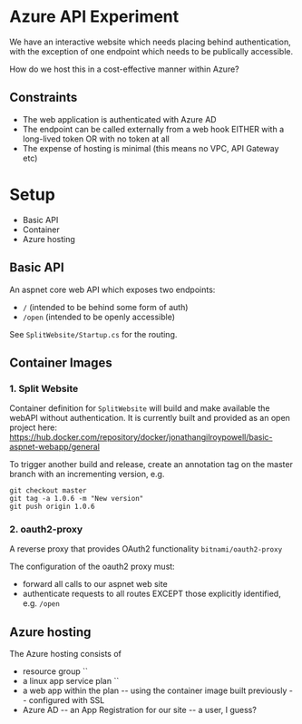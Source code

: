 # Azure API Experiment

We have an interactive website which needs placing behind authentication, with the exception of one
endpoint which needs to be publically accessible.

How do we host this in a cost-effective manner within Azure?

## Constraints

- The web application is authenticated with Azure AD
- The endpoint can be called externally from a web hook EITHER with a long-lived token OR with no token at all
- The expense of hosting is minimal (this means no VPC, API Gateway etc)

# Setup

- Basic API
- Container
- Azure hosting

## Basic API

An aspnet core web API which exposes two endpoints:
- `/` (intended to be behind some form of auth)
- `/open` (intended to be openly accessible)

See `SplitWebsite/Startup.cs` for the routing.

## Container Images

### 1. Split Website

Container definition for `SplitWebsite` will build and make available the webAPI without authentication.
It is currently built and provided as an open project here: https://hub.docker.com/repository/docker/jonathangilroypowell/basic-aspnet-webapp/general

To trigger another build and release, create an annotation tag on the master branch with an incrementing version, e.g.
```
git checkout master
git tag -a 1.0.6 -m "New version"
git push origin 1.0.6
```

### 2. oauth2-proxy

A reverse proxy that provides OAuth2 functionality `bitnami/oauth2-proxy`

The configuration of the oauth2 proxy must:
- forward all calls to our aspnet web site
- authenticate requests to all routes EXCEPT those explicitly identified, e.g. `/open`


## Azure hosting

The Azure hosting consists of
- resource group ``
- a linux app service plan ``
- a web app within the plan
-- using the container image built previously
-- configured with SSL
- Azure AD
-- an App Registration for our site
-- a user, I guess?